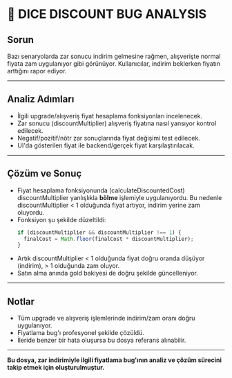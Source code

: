 # 🐞 DICE DISCOUNT BUG ANALYSIS

## Sorun
Bazı senaryolarda zar sonucu indirim gelmesine rağmen, alışverişte normal fiyata zam uygulanıyor gibi görünüyor. Kullanıcılar, indirim beklerken fiyatın arttığını rapor ediyor.

---

## Analiz Adımları
- İlgili upgrade/alışveriş fiyat hesaplama fonksiyonları incelenecek.
- Zar sonucu (discountMultiplier) alışveriş fiyatına nasıl yansıyor kontrol edilecek.
- Negatif/pozitif/nötr zar sonuçlarında fiyat değişimi test edilecek.
- UI'da gösterilen fiyat ile backend/gerçek fiyat karşılaştırılacak.

---

## Çözüm ve Sonuç
- Fiyat hesaplama fonksiyonunda (calculateDiscountedCost) discountMultiplier yanlışlıkla **bölme** işlemiyle uygulanıyordu. Bu nedenle discountMultiplier < 1 olduğunda fiyat artıyor, indirim yerine zam oluyordu.
- Fonksiyon şu şekilde düzeltildi:
  ```ts
  if (discountMultiplier && discountMultiplier !== 1) {
    finalCost = Math.floor(finalCost * discountMultiplier);
  }
  ```
- Artık discountMultiplier < 1 olduğunda fiyat doğru oranda düşüyor (indirim), > 1 olduğunda zam oluyor.
- Satın alma anında gold bakiyesi de doğru şekilde güncelleniyor.

---

## Notlar
- Tüm upgrade ve alışveriş işlemlerinde indirim/zam oranı doğru uygulanıyor.
- Fiyatlama bug'ı profesyonel şekilde çözüldü.
- İleride benzer bir hata oluşursa bu dosya referans alınabilir.

---

**Bu dosya, zar indirimiyle ilgili fiyatlama bug'ının analiz ve çözüm sürecini takip etmek için oluşturulmuştur.** 